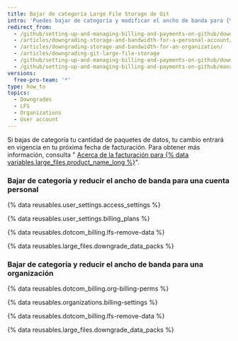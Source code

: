 ```yaml
---
title: Bajar de categoría Large File Storage de Git
intro: 'Puedes bajar de categoría y modificar el ancho de banda para {% data variables.large_files.product_name_short %} aplicando incrementos de 50 GB por mes.'
redirect_from:
  - /github/setting-up-and-managing-billing-and-payments-on-github/downgrading-git-large-file-storage
  - /articles/downgrading-storage-and-bandwidth-for-a-personal-account/
  - /articles/downgrading-storage-and-bandwidth-for-an-organization/
  - /articles/downgrading-git-large-file-storage
  - /github/setting-up-and-managing-billing-and-payments-on-github/downgrading-git-large-file-storage
  - /github/setting-up-and-managing-billing-and-payments-on-github/managing-billing-for-git-large-file-storage/downgrading-git-large-file-storage
versions:
  free-pro-team: '*'
type: how_to
topics:
  - Downgrades
  - LFS
  - Organizations
  - User account
---
```


Si bajas de categoría tu cantidad de paquetes de datos, tu cambio entrará en vigencia en tu próxima fecha de facturación. Para obtener más información, consulta "
[Acerca de la facturación para {% data variables.large_files.product_name_long %}](/articles/about-billing-for-git-large-file-storage)".</p> 



### Bajar de categoría y reducir el ancho de banda para una cuenta personal

{% data reusables.user_settings.access_settings %}



{% data reusables.user_settings.billing_plans %}



{% data reusables.dotcom_billing.lfs-remove-data %}



{% data reusables.large_files.downgrade_data_packs %}



### Bajar de categoría y reducir el ancho de banda para una organización

{% data reusables.dotcom_billing.org-billing-perms %}

{% data reusables.organizations.billing-settings %}



{% data reusables.dotcom_billing.lfs-remove-data %}



{% data reusables.large_files.downgrade_data_packs %}
